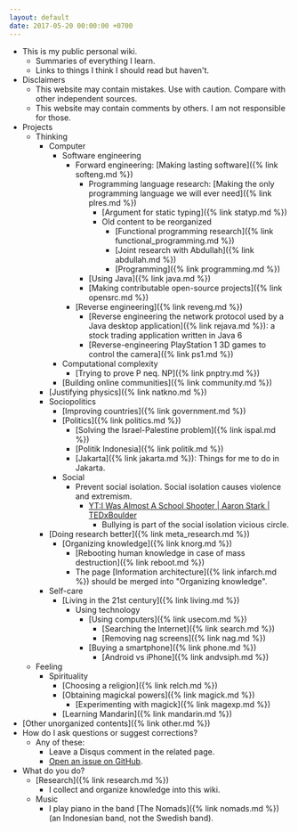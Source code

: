 ```yaml
---
layout: default
date: 2017-05-20 00:00:00 +0700
---
```


- This is my public personal wiki.
    - Summaries of everything I learn.
    - Links to things I think I should read but haven't.
- Disclaimers
    - This website may contain mistakes.
    Use with caution.
    Compare with other independent sources.
    - This website may contain comments by others.
    I am not responsible for those.
- Projects
    - Thinking
        - Computer
            - Software engineering
                - Forward engineering: [Making lasting software]({% link softeng.md %})
                    - Programming language research: [Making the only programming language we will ever need]({% link plres.md %})
                        - [Argument for static typing]({% link statyp.md %})
                        - Old content to be reorganized
                            - [Functional programming research]({% link functional_programming.md %})
                            - [Joint research with Abdullah]({% link abdullah.md %})
                            - [Programming]({% link programming.md %})
                    - [Using Java]({% link java.md %})
                    - [Making contributable open-source projects]({% link opensrc.md %})
                - [Reverse engineering]({% link reveng.md %})
                    - [Reverse engineering the network protocol used by a Java desktop application]({% link rejava.md %}): a stock trading application written in Java 6
                    - [Reverse-engineering PlayStation 1 3D games to control the camera]({% link ps1.md %})
            - Computational complexity
                - [Trying to prove P neq. NP]({% link pnptry.md %})
            - [Building online communities]({% link community.md %})
        - [Justifying physics]({% link natkno.md %})
        - Sociopolitics
            - [Improving countries]({% link government.md %})
            - [Politics]({% link politics.md %})
                - [Solving the Israel-Palestine problem]({% link ispal.md %})
                - [Politik Indonesia]({% link politik.md %})
                - [Jakarta]({% link jakarta.md %}): Things for me to do in Jakarta.
            - Social
                - Prevent social isolation.
                Social isolation causes violence and extremism.
                    - [YT:I Was Almost A School Shooter \| Aaron Stark \| TEDxBoulder](https://www.youtube.com/watch?v=azRl1dI-Cts)
                        - Bullying is part of the social isolation vicious circle.
        - [Doing research better]({% link meta_research.md %})
            - [Organizing knowledge]({% link knorg.md %})
                - [Rebooting human knowledge in case of mass destruction]({% link reboot.md %})
                - The page [Information architecture]({% link infarch.md %}) should be merged into "Organizing knowledge".
        - Self-care
            - [Living in the 21st century]({% link living.md %})
                - Using technology
                    - [Using computers]({% link usecom.md %})
                        - [Searching the Internet]({% link search.md %})
                        - [Removing nag screens]({% link nag.md %})
                    - [Buying a smartphone]({% link phone.md %})
                        - [Android vs iPhone]({% link andvsiph.md %})
    - Feeling
        - Spirituality
            - [Choosing a religion]({% link relch.md %})
            - [Obtaining magickal powers]({% link magick.md %})
                - [Experimenting with magick]({% link magexp.md %})
            - [Learning Mandarin]({% link mandarin.md %})
- [Other unorganized contents]({% link other.md %})
- How do I ask questions or suggest corrections?
    - Any of these:
        - Leave a Disqus comment in the related page.
        - [Open an issue on GitHub](https://github.com/edom/edom.github.io/issues).
- What do you do?
    - [Research]({% link research.md %})
        - I collect and organize knowledge into this wiki.
    - Music
        - I play piano in the band [The Nomads]({% link nomads.md %}) (an Indonesian band, not the Swedish band).
